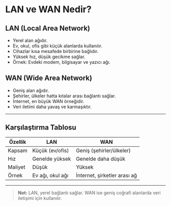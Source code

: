 # LAN ve WAN Nedir?

## LAN (Local Area Network)

- Yerel alan ağıdır.  
- Ev, okul, ofis gibi küçük alanlarda kullanılır.  
- Cihazlar kısa mesafede birbirine bağlıdır.  
- Yüksek hız, düşük gecikme sağlar.  
- Örnek: Evdeki modem, bilgisayar ve yazıcı ağı.

## WAN (Wide Area Network)

- Geniş alan ağıdır.  
- Şehirler, ülkeler hatta kıtalar arası bağlantı sağlar.  
- İnternet, en büyük WAN örneğidir.  
- Veri iletimi daha yavaş ve karmaşıktır.

---

## Karşılaştırma Tablosu

| Özellik       | LAN                         | WAN                          |
|---------------|-----------------------------|------------------------------|
| Kapsam        | Küçük (ev/ofis)             | Geniş (şehirler/ülkeler)     |
| Hız           | Genelde yüksek              | Genelde daha düşük           |
| Maliyet       | Düşük                       | Yüksek                       |
| Örnek         | Ev ağı, okul ağı            | İnternet, şirketler arası ağ |

---

> **Not:** LAN, yerel bağlantı sağlar. WAN ise geniş coğrafi alanlarda veri iletişimi için kullanılır.
